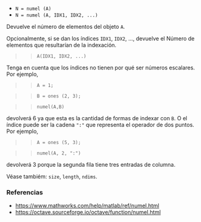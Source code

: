 * `N = numel (A)`
* `N = numel (A, IDX1, IDX2, ...)`

Devuelve el número de elementos del objeto `A`.

Opcionalmente, si se dan los índices `IDX1`, `IDX2`, ..., devuelve el
Número de elementos que resultarían de la indexación.

>> `A(IDX1, IDX2, ...)`

Tenga en cuenta que los índices no tienen por qué ser números escalares. Por
ejemplo,

>>`A = 1;`

>> `B = ones (2, 3);`

>> `numel(A,B)`

devolverá 6 ya que esta es la cantidad de formas de indexar con `B`. O
el índice puede ser la cadena `":"` que representa el operador de dos puntos.
Por ejemplo,

>> `A = ones (5, 3);`

>> `numel(A, 2, ":")`

devolverá 3 porque la segunda fila tiene tres entradas de columna.

Véase tambiém: `size`, `length`, `ndims`.

### Referencias

* https://www.mathworks.com/help/matlab/ref/numel.html
* https://octave.sourceforge.io/octave/function/numel.html
